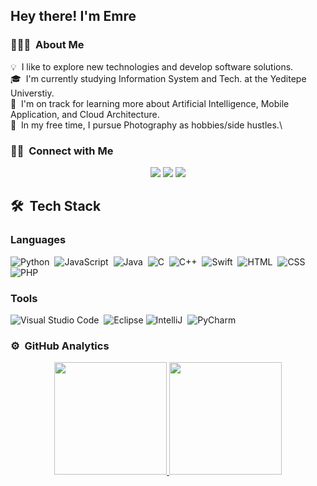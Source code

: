 <h2>Hey there! I'm Emre</h2>

### 👨🏻‍💻 &nbsp;About Me

💡 &nbsp;I like to explore new technologies and develop software solutions.\
🎓 &nbsp;I'm currently studying Information System and Tech. at the Yeditepe Universtiy.\
🌱 &nbsp;I'm on track for learning more about Artificial Intelligence, Mobile Application, and Cloud Architecture.\
📸 &nbsp;In my free time, I pursue Photography as hobbies/side hustles.\

### 🤝🏻 &nbsp;Connect with Me

<p align="center">
<a href="https://www.emrekardas.com"><img src="https://img.shields.io/badge/-emrekardas.com-3423A6?style=flat&logo=Google-Chrome&logoColor=white"/></a>
<a href="https://linkedin.com/in/emrekardas"><img src="https://img.shields.io/badge/-Emre KARDAŞ-0077B5?style=flat&logo=Linkedin&logoColor=white"/></a>
<a href="mailto:emre@emrekardas.com"><img src="https://img.shields.io/badge/-emre@emrekardas.com-D14836?style=flat&logo=Gmail&logoColor=white"/></a>
</p>


## 🛠 &nbsp;Tech Stack
### Languages
![Python](https://img.shields.io/badge/-Python-05122A?style=flat&logo=python)&nbsp;
![JavaScript](https://img.shields.io/badge/-JavaScript-05122A?style=flat&logo=javascript)&nbsp;
![Java](https://img.shields.io/badge/-Java-05122A?style=flat&logo=Java&logoColor=FFA518)&nbsp;
![C](https://img.shields.io/badge/-C-05122A?style=flat&logo=C&logoColor=A8B9CC)&nbsp;
![C++](https://img.shields.io/badge/-C++-05122A?style=flat&logo=C%2B%2B&logoColor=00599C)&nbsp;
![Swift](https://img.shields.io/badge/-Swift-05122A?style=flat&logo=swift)&nbsp;
![HTML](https://img.shields.io/badge/-HTML-05122A?style=flat&logo=HTML5)&nbsp;
![CSS](https://img.shields.io/badge/-CSS-05122A?style=flat&logo=CSS3&logoColor=1572B6)&nbsp;
![PHP](https://img.shields.io/badge/-PHP-05122A?style=flat&logo=PHP&logoColor=#800080)&nbsp;


### Tools
![Visual Studio Code](https://img.shields.io/badge/-Visual%20Studio%20Code-05122A?style=flat&logo=visual-studio-code&logoColor=007ACC)&nbsp;
![Eclipse](https://img.shields.io/badge/-Eclipse-05122A?style=flat&logo=eclipse-ide&logoColor=2C2255)
![IntelliJ](https://img.shields.io/badge/-IntelliJ-05122A?style=flat&logo=adobe-intellij)&nbsp;
![PyCharm](https://img.shields.io/badge/-PyCharm-05122A?style=flat&logo=adobe-pycharm)&nbsp;

### ⚙️ &nbsp;GitHub Analytics

<p align="center">
<a href="https://github.com/emrekardas">
  <img height="180em" src="https://github-readme-stats-eight-theta.vercel.app/api?username=emrekardas&show_icons=true&theme=algolia&include_all_commits=true&count_private=true"/>
  <img height="180em" src="https://github-readme-stats-eight-theta.vercel.app/api/top-langs/?username=emrekardas&layout=compact&langs_count=8&theme=algolia"/>
  
</a>
</p>


